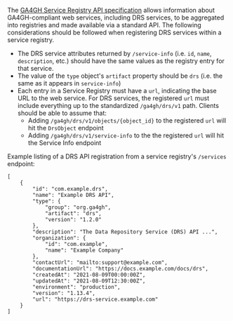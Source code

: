 The [GA4GH Service Registry API specification](https://github.com/ga4gh-discovery/ga4gh-service-registry) allows information about GA4GH-compliant web services, including DRS services, to be aggregated into registries and made available via a standard API. The following considerations should be followed when registering DRS services within a service registry.

* The DRS service attributes returned by `/service-info` (i.e. `id`, `name`, `description`, etc.) should have the same values as the registry entry for that service.
* The value of the `type` object's `artifact` property should be `drs` (i.e. the same as it appears in `service-info`)
* Each entry in a Service Registry must have a `url`, indicating the base URL to the web service. For DRS services, the registered `url` must include everything up to
the standardized `/ga4gh/drs/v1` path. Clients should be able to assume that:
    + Adding `/ga4gh/drs/v1/objects/{object_id}` to the registered `url` will hit the `DrsObject` endpoint
    + Adding `/ga4gh/drs/v1/service-info` to the the registered `url` will hit the Service Info endpoint

Example listing of a DRS API registration from a service registry's `/services` endpoint:

```
[
    {
        "id": "com.example.drs",
        "name": "Example DRS API",
        "type": {
            "group": "org.ga4gh",
            "artifact": "drs",
            "version": "1.2.0"
        },
        "description": "The Data Repository Service (DRS) API ...",
        "organization": {
            "id": "com.example",
            "name": "Example Company"
        },
        "contactUrl": "mailto:support@example.com",
        "documentationUrl": "https://docs.example.com/docs/drs",
        "createdAt": "2021-08-09T00:00:00Z",
        "updatedAt": "2021-08-09T12:30:00Z",
        "environment": "production",
        "version": "1.13.4",
        "url": "https://drs-service.example.com"
    }
]
```
